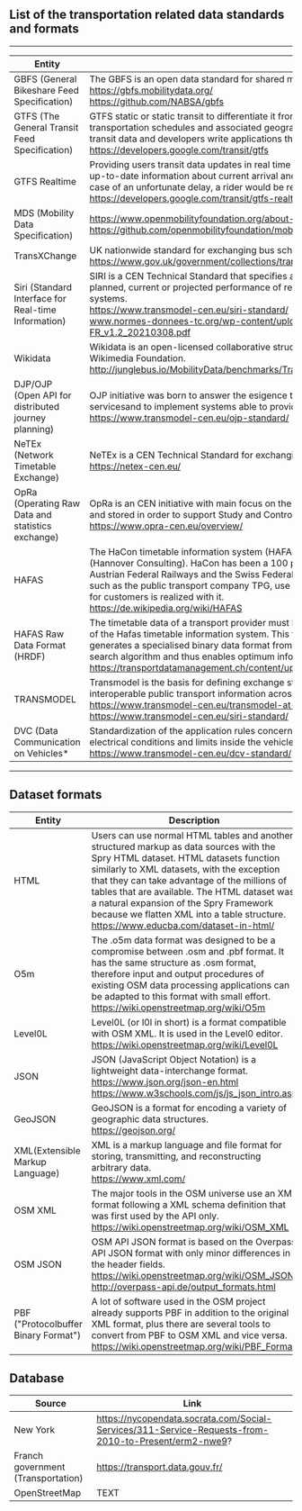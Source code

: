 ## List of the transportation related data standards and formats
---- ---- ---- ---- ----

| Entity  | Description  |
| ------------- | ------------- |
| GBFS (General Bikeshare Feed Specification) | The GBFS is an open data standard for shared mobility. <br /> https://gbfs.mobilitydata.org/ <br /> https://github.com/NABSA/gbfs |
| GTFS (The General Transit Feed Specification) | GTFS static or static transit to differentiate it from the GTFS realtime extension, defines a common format for public transportation schedules and associated geographic information. GTFS "feeds" let public transit agencies publish their transit data and developers write applications that consume that data in an interoperable way. <br/> https://developers.google.com/transit/gtfs |
| GTFS Realtime | Providing users transit data updates in real time greatly enhances their experience of your transit services. Providing up-to-date information about current arrival and departure times allows users to smoothly plan their trips. As a result, in case of an unfortunate delay, a rider would be relieved to know that they can stay home a little bit longer. <br/> https://developers.google.com/transit/gtfs-realtime |
| MDS (Mobility Data Specification) | https://www.openmobilityfoundation.org/about-mds/ <br /> https://github.com/openmobilityfoundation/mobility-data-specification |
| TransXChange | UK nationwide standard for exchanging bus schedules and related data. <br/> https://www.gov.uk/government/collections/transxchange |
| Siri (Standard Interface for Real-time Information) | SIRI is a CEN Technical Standard that specifies a European interface standard for exchanging information about the planned, current or projected performance of real-time public transport operations between different computer systems. <br/> https://www.transmodel-cen.eu/siri-standard/ <br/> www.normes-donnees-tc.org/wp-content/uploads/2021/10/BNTRA-CN03-GT7_NF-Profil-SIRI-FR_v1.2_20210308.pdf |
|Wikidata|Wikidata is an open-licensed collaborative structured database that supports Wikipedia and other projects of the Wikimedia Foundation. <br/> http://junglebus.io/MobilityData/benchmarks/Transport%20data%20models%20comparative%20review.html#Wikidata|
| DJP/OJP (Open API for distributed journey planning) | OJP initiative was born to answer the esigence to exchange accurate and timely information about public transport (PT) servicesand  to implement systems able to provide Multi-modal information for longer-distance journeys. <br/> https://www.transmodel-cen.eu/ojp-standard/ |
| NeTEx (Network Timetable Exchange) | NeTEx is a CEN Technical Standard for exchanging Public Transport schedules and related data. <br/> https://netex-cen.eu/ |
| OpRa (Operating Raw Data and statistics exchange) | OpRa is an CEN initiative with main focus on the identification of Public Transport raw data to be exchanged, gathered and stored in order to support Study and Control of Pubic Transpoprt Service. <br/> https://www.opra-cen.eu/overview/ |
| HAFAS | The HaCon timetable information system (HAFAS) is software for timetable information from the company HaCon (Hannover Consulting). HaCon has been a 100 percent subsidiary of Siemens AG since 2017. Deutsche Bahn AG, the Austrian Federal Railways and the Swiss Federal Railways as well as numerous other European transport companies, such as the public transport company TPG, use HAFAS on a broad basis. In particular, the online timetable information for customers is realized with it. <br/>  https://de.wikipedia.org/wiki/HAFAS |
| HAFAS Raw Data Format (HRDF)| The timetable data of a transport provider must be available in the Hafas raw data format in order to obtain advantange of the Hafas timetable information system. This format is the starting point for the Transform data treatment which generates a specialised binary data format from the raw data. This binary data format is tailored to the needs of the search algorithm and thus enables optimum information to be found in a very short time. <br/> https://transportdatamanagement.ch/content/uploads/2020/04/HRDF.5.20.39-Guidelines-e.pdf |
| TRANSMODEL | Transmodel is the basis for defining exchange standards that enable the sharing and provision of accurate and interoperable public transport information across organisation- and system-boundaries. <br/> https://www.transmodel-cen.eu/transmodel-at-a-glance/ <br /> https://www.transmodel-cen.eu/siri-standard/ |
| DVC (Data Communication on Vehicles* | Standardization of the application rules concerning the WORLDFIP or CAN data bus transmission. Environmental and electrical conditions and limits inside the vehicle. <br/> https://www.transmodel-cen.eu/dcv-standard/ |

---- ---- ---- ---- ----
## Dataset formats
| Entity | Description |
| ------------- | ------------- |
|HTML|Users can use normal HTML tables and another structured markup as data sources with the Spry HTML dataset. HTML datasets function similarly to XML datasets, with the exception that they can take advantage of the millions of tables that are available. The HTML dataset was a natural expansion of the Spry Framework because we flatten XML into a table structure. <br> https://www.educba.com/dataset-in-html/ |
| O5m | The .o5m data format was designed to be a compromise between .osm and .pbf format. It has the same structure as .osm format, therefore input and output procedures of existing OSM data processing applications can be adapted to this format with small effort. <br/> https://wiki.openstreetmap.org/wiki/O5m |
|Level0L|Level0L (or l0l in short) is a format compatible with OSM XML. It is used in the Level0 editor. <br> https://wiki.openstreetmap.org/wiki/Level0L|
| JSON | JSON (JavaScript Object Notation) is a lightweight data-interchange format. <br /> https://www.json.org/json-en.html <br />  https://www.w3schools.com/js/js_json_intro.asp|
| GeoJSON | GeoJSON is a format for encoding a variety of geographic data structures. <br/> https://geojson.org/|
| XML(Extensible Markup Language) |  XML is a markup language and file format for storing, transmitting, and reconstructing arbitrary data. <br /> https://www.xml.com/ |
| OSM XML | The major tools in the OSM universe use an XML format following a XML schema definition that was first used by the API only. <br/> https://wiki.openstreetmap.org/wiki/OSM_XML |
|OSM JSON|OSM API JSON format is based on the Overpass API JSON format with only minor differences in the header fields. <br> https://wiki.openstreetmap.org/wiki/OSM_JSON <br> http://overpass-api.de/output_formats.html|
| PBF ("Protocolbuffer Binary Format")  | A lot of software used in the OSM project already supports PBF in addition to the original XML format, plus there are several tools to convert from PBF to OSM XML and vice versa. <br/> https://wiki.openstreetmap.org/wiki/PBF_Format |



## Database
| Source | Link |
| ------------- | ------------- |
| New York | https://nycopendata.socrata.com/Social-Services/311-Service-Requests-from-2010-to-Present/erm2-nwe9? |
|Franch government (Transportation) |https://transport.data.gouv.fr/|
|OpenStreetMap|TEXT|



 

